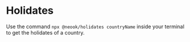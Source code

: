# Holidates

Use the command `npx @neook/holidates countryName` inside your terminal to get the holidates of a country.